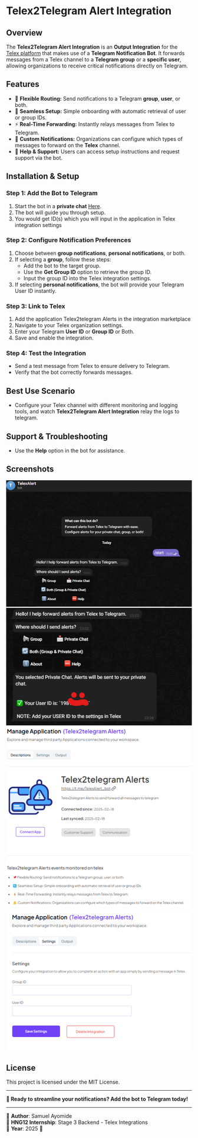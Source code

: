 # Telex2Telegram Alert Integration

## Overview
The **Telex2Telegram Alert Integration** is an **Output Integration** for the [Telex platform](https://telex.im) that makes use of a **Telegram Notification Bot**. It forwards messages from a Telex channel to a **Telegram group** or a **specific user**, allowing organizations to receive critical notifications directly on Telegram.

## Features
- 📌 **Flexible Routing:** Send notifications to a Telegram **group**, **user**, or both.
- 🔄 **Seamless Setup:** Simple onboarding with automatic retrieval of user or group IDs.
- ⚡ **Real-Time Forwarding:** Instantly relays messages from Telex to Telegram.
- 🔔 **Custom Notifications:** Organizations can configure which types of messages to forward on the **Telex** channel.
- 📖 **Help & Support:** Users can access setup instructions and request support via the bot.

## Installation & Setup

### Step 1: Add the Bot to Telegram
1. Start the bot in a **private chat** [Here](https://t.me/TelexAlert_bot).
2. The bot will guide you through setup.
3. You would get ID(s) which you will input in the application in Telex integration settings

### Step 2: Configure Notification Preferences
1. Choose between **group notifications**, **personal notifications**, or both.
2. If selecting a **group**, follow these steps:
   - Add the bot to the target group.
   - Use the **Get Group ID** option to retrieve the group ID.
   - Input the group ID into the Telex integration settings.
3. If selecting **personal notifications**, the bot will provide your Telegram User ID instantly.

### Step 3: Link to Telex
1. Add the application Telex2telegram Alerts in the integration marketplace
2. Navigate to your Telex organization settings.
3. Enter your Telegram **User ID** or **Group ID** or Both.
4. Save and enable the integration.

### Step 4: Test the Integration
- Send a test message from Telex to ensure delivery to Telegram.
- Verify that the bot correctly forwards messages.


## Best Use Scenario
- Configure your Telex channel with different monitoring and logging tools, and watch **Telex2Telegram Alert Integration** relay the logs to telegram.


## Support & Troubleshooting
- Use the **Help** option in the bot for assistance.


## Screenshots
![Starting the bot](image.png)
![Private User Selection](image-1.png) 
![Application on Telex](image-2.png)
![Application Settings](image-3.png)

## License
This project is licensed under the MIT License.

---
**🚀 Ready to streamline your notifications? Add the bot to Telegram today!**

---
🔹 **Author**: Samuel Ayomide  
🔹 **HNG12 Internship**: Stage 3 Backend - Telex Integrations  
🔹 **Year**: 2025 🚀

